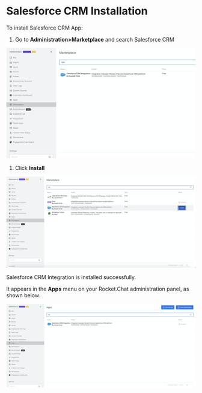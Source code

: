 # Salesforce CRM Installation

To install Salesforce CRM App:

1. Go to **Administration&gt;Marketplace** and search Salesforce CRM

![](../../../../.gitbook/assets/image%20%28485%29.png)

1. Click **Install**

![](../../../../.gitbook/assets/image%20%28462%29.png)

Salesforce CRM Integration is installed successfully.

It appears in the **Apps** menu on your Rocket.Chat administration panel, as shown below:

![](../../../../.gitbook/assets/image%20%28487%29.png)

